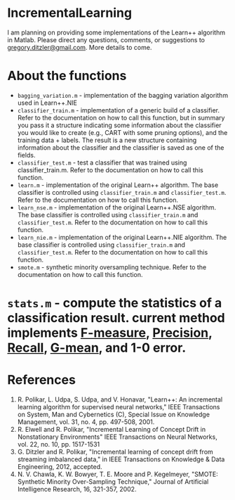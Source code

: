 IncrementalLearning
===================

I am planning on providing some implementations of the Learn++ algorithm in Matlab. Please direct any questions, comments, or suggestions to <gregory.ditzler@gmail.com>. More details to come.



About the functions 
===================
* `bagging_variation.m` - implementation of the bagging variation algorithm used in Learn++.NIE
* `classifier_train.m` - implementation of a generic build of a classifier. Refer to the documentation on how to call this function, but in summary you pass it a structure indicating some information about the classifier you would like to create (e.g., CART with some pruning options), and the training data + labels. The result is a new structure containing information about the classifier and the classifier is saved as one of the fields. 
* `classifier_test.m` - test a classifier that was trained using classifier_train.m. Refer to the documentation on how to call this function.
* `learn.m` - implementation of the original Learn++ algorithm. The base classifier is controlled using `classifier_train.m` and `classifier_test.m`. Refer to the documentation on how to call this function.
* `learn_nse.m` - implementation of the original Learn++.NSE algorithm. The base classifier is controlled using `classifier_train.m` and `classifier_test.m`. Refer to the documentation on how to call this function.
* `learn_nie.m` - implementation of the original Learn++.NIE algorithm. The base classifier is controlled using `classifier_train.m` and `classifier_test.m`. Refer to the documentation on how to call this function.
* `smote.m` - synthetic minority oversampling technique. Refer to the documentation on how to call this function.
# `stats.m` - compute the statistics of a classification result. current method implements [F-measure](http://en.wikipedia.org/wiki/F1_score), [Precision](http://en.wikipedia.org/wiki/Precision_(information_retrieval)), [Recall](http://en.wikipedia.org/wiki/Recall_(information_retrieval)), [G-mean](http://en.wikipedia.org/wiki/Geometric_mean), and 1-0 error.


References 
===================
1. R. Polikar, L. Udpa, S. Udpa, and V. Honavar, "Learn++: An incremental learning algorithm for supervised neural networks," IEEE Transactions on System, Man and Cybernetics (C), Special Issue on Knowledge Management, vol. 31, no. 4, pp. 497-508, 2001.
2. R. Elwell and R. Polikar, "Incremental Learning of Concept Drift in Nonstationary Environments" IEEE Transactions on Neural Networks, vol. 22, no. 10, pp. 1517-1531
3. G. Ditzler and R. Polikar, "Incremental learning of concept drift from streaming imbalanced data," in IEEE Transactions on Knowledge & Data Engineering, 2012, accepted.
4. N. V. Chawla, K. W. Bowyer, T. E. Moore and P. Kegelmeyer, "SMOTE: Synthetic Minority Over-Sampling Technique," Journal of Artificial Intelligence Research, 16, 321-357, 2002.
